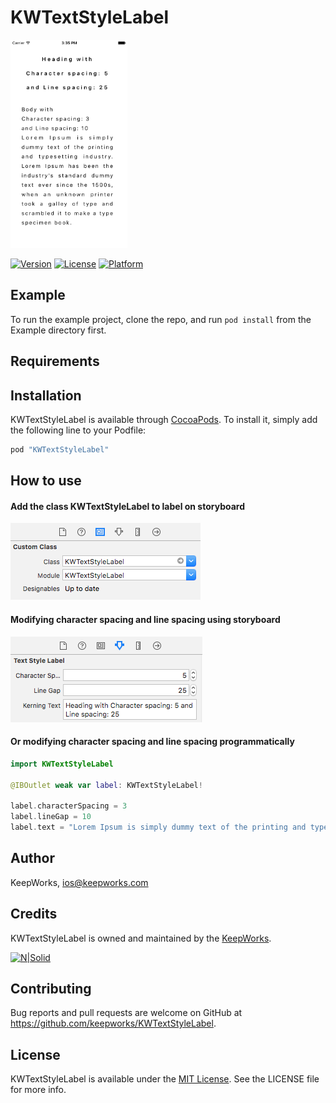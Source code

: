 # KWTextStyleLabel

<img src="ScreenShot/screenshot.png" width="187" height="333">

[![Version](https://img.shields.io/cocoapods/v/KWTextStyleLabel.svg?style=flat)](http://cocoapods.org/pods/KWTextStyleLabel)
[![License](https://img.shields.io/cocoapods/l/KWTextStyleLabel.svg?style=flat)](http://cocoapods.org/pods/KWTextStyleLabel)
[![Platform](https://img.shields.io/cocoapods/p/KWTextStyleLabel.svg?style=flat)](http://cocoapods.org/pods/KWTextStyleLabel)

## Example

To run the example project, clone the repo, and run `pod install` from the Example directory first.

## Requirements

## Installation

KWTextStyleLabel is available through [CocoaPods](http://cocoapods.org). To install
it, simply add the following line to your Podfile:

```ruby
pod "KWTextStyleLabel"
```

## How to use

#### Add the class KWTextStyleLabel to label on storyboard

![Adding KWTextStyleLabel](ScreenShot/addingKWTextStyleLabel.png)

#### Modifying character spacing and line spacing using storyboard

![Modify in storyboard](ScreenShot/modifyByStoryboard.png)

#### Or modifying character spacing and line spacing programmatically

```swift
import KWTextStyleLabel

@IBOutlet weak var label: KWTextStyleLabel!

label.characterSpacing = 3
label.lineGap = 10
label.text = "Lorem Ipsum is simply dummy text of the printing and typesetting industry."
```

## Author

KeepWorks, ios@keepworks.com

## Credits

KWTextStyleLabel is owned and maintained by the [KeepWorks](http://www.keepworks.com/).

[![N|Solid](http://www.keepworks.com/assets/logo-800bbf55fabb3427537cf669dc8cd018.png)](http://www.keepworks.com/)

## Contributing

Bug reports and pull requests are welcome on GitHub at https://github.com/keepworks/KWTextStyleLabel.

## License

KWTextStyleLabel is available under the [MIT License](http://opensource.org/licenses/MIT). See the LICENSE file for more info.
